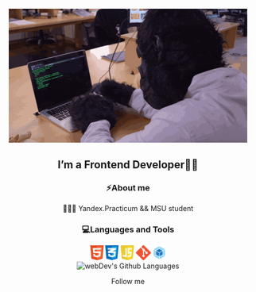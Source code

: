 <p align="center">
  <a href="https://t.me/destren1">
    <img src="./src/monkey.gif" alt="Описание изображения" />
  </a>
</p>

<h2 align="center">I’m a Frontend Developer👨‍💻</h2>

<h3 align="center"> ⚡About me </h3>
<p align="center"> 👨🏻‍🎓 Yandex.Practicum && MSU student </p>

<h3 align="center" > 💻Languages and Tools </h3> 

<div align="center">
<a  href="https://html.com" target="_blank"><img src="./src/html5_icon.png" alt="HTML5" height = 30></a>
<a  href="https://www.w3.org/Style/CSS/Overview.en.html" target="_blank"><img src="./src/css3_icon.png" alt="CSS3" height = 30></a>
<a  href="https://www.javascript.com" target="_blank"><img src="./src/js_icon.png" alt="JavaScript" height = 30></a>
<a  href="https://git-scm.com" target="_blank"><img src="./src/git_icon.png" alt="git" height = 30></a>
<a  href="https://webpack.js.org" target="_blank"><img src="./src/webpack_icon.png" alt="webpack" height = 30></a>
</div>

<div align="center">
      <img height="195px" margin-top="10px" alt="webDev's Github Languages" src="https://github-readme-stats-sigma-five.vercel.app/api/top-langs/?username=destren1&layout=compact&theme=vision-friendly-dark" />
</div>

<p align="center" > Follow me </p>
